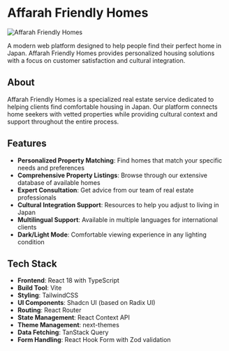 # Affarah Friendly Homes

![Affarah Friendly Homes](public/logo.png)

A modern web platform designed to help people find their perfect home in Japan. Affarah Friendly Homes provides personalized housing solutions with a focus on customer satisfaction and cultural integration.

## About

Affarah Friendly Homes is a specialized real estate service dedicated to helping clients find comfortable housing in Japan. Our platform connects home seekers with vetted properties while providing cultural context and support throughout the entire process.

## Features

- **Personalized Property Matching**: Find homes that match your specific needs and preferences
- **Comprehensive Property Listings**: Browse through our extensive database of available homes
- **Expert Consultation**: Get advice from our team of real estate professionals
- **Cultural Integration Support**: Resources to help you adjust to living in Japan
- **Multilingual Support**: Available in multiple languages for international clients
- **Dark/Light Mode**: Comfortable viewing experience in any lighting condition

## Tech Stack

- **Frontend**: React 18 with TypeScript
- **Build Tool**: Vite
- **Styling**: TailwindCSS
- **UI Components**: Shadcn UI (based on Radix UI)
- **Routing**: React Router
- **State Management**: React Context API
- **Theme Management**: next-themes
- **Data Fetching**: TanStack Query
- **Form Handling**: React Hook Form with Zod validation
